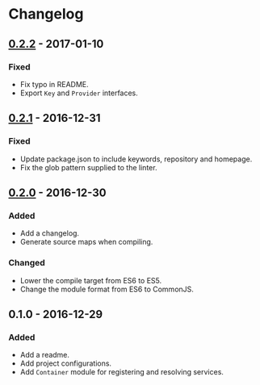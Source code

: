 # Changelog

## [0.2.2](https://github.com/davidchin/inversionist/compare/0.2.1...0.2.2) - 2017-01-10

### Fixed

- Fix typo in README.
- Export `Key` and `Provider` interfaces.

## [0.2.1](https://github.com/davidchin/inversionist/compare/0.2.0...0.2.1) - 2016-12-31

### Fixed

- Update package.json to include keywords, repository and homepage.
- Fix the glob pattern supplied to the linter.

## [0.2.0](https://github.com/davidchin/inversionist/compare/0.1.0...0.2.0) - 2016-12-30

### Added

- Add a changelog.
- Generate source maps when compiling.

### Changed

- Lower the compile target from ES6 to ES5.
- Change the module format from ES6 to CommonJS.

## 0.1.0 - 2016-12-29

### Added

- Add a readme.
- Add project configurations.
- Add `Container` module for registering and resolving services.
